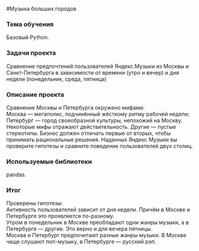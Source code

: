 #Музыка больших городов

### Тема обучения
Базовый Python.

### Задачи проекта
Сравнение предпочтений пользователей Яндекс.Музыки из Москвы и Санкт-Петербурга в зависимости от времени (утро и вечер) и дня недели (понедельник, среда, пятница)

### Описание проекта
Сравнение Москвы и Петербурга окружено мифами:  
Москва — мегаполис, подчинённый жёсткому ритму рабочей недели;  
Петербург — город своеобразной культуры, непохожий на Москву.  
Некоторые мифы отражают действительность. Другие — пустые стереотипы. Бизнес должен отличать первые от вторых, чтобы принимать рациональные решения. Наданных Яндекс Музыки вы проверите гипотезы и сравните поведение пользователей двух столиц.


### Используемые библиотеки
pandas.

### Итог
Проверены гипотезы:  
Активность пользователей зависит от дня недели. Причём в Москве и Петербурге это проявляется по-разному.  
Утром в понедельник в Москве преобладают одни жанры музыки, а в Петербурге — другие. Это верно и для вечера пятницы.  
Москва и Петербург предпочитают разные жанры музыки. В Москве чаще слушают поп-музыку, в Петербурге — русский рэп.  
